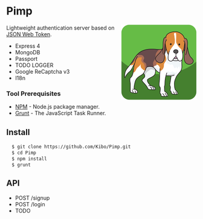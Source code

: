 # Pimp
<img align="right" src="https://raw.githubusercontent.com/Kibo/Pimp/master/public/img/pimp_logo_200.png">

Lightweight authentication server based on [JSON Web Token](https://jwt.io/introduction/).

- Express 4
- MongoDB
- Passport
- TODO LOGGER
- Google ReCaptcha v3
- I18n

### Tool Prerequisites

- [NPM](https://npmjs.org) - Node.js package manager.
- [Grunt](http://gruntjs.com/) - The JavaScript Task Runner.


## Install
```
  $ git clone https://github.com/Kibo/Pimp.git
  $ cd Pimp
  $ npm install 
  $ grunt
```
## API
- POST /signup
- POST /login
- TODO
